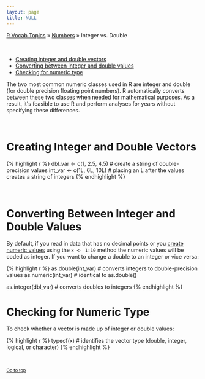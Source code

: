 ```yaml
---
layout: page
title: NULL
---
```


[R Vocab Topics](index) &#187; [Numbers](numbers) &#187; Integer vs. Double

<br>

* <a href="#creating">Creating integer and double vectors</a> 
* <a href="#converting">Converting between integer and double values</a>
* <a href="#checking">Checking for numeric type</a>


The two most common numeric classes used in R are integer and double (for double precision floating point numbers).  R automatically converts between these two classes when needed for mathematical purposes.  As a result, it's feasible to use R and perform analyses for years without specifying these differences.

<br>

<a name="creating"></a>

# Creating Integer and Double Vectors

{% highlight r %}
dbl_var <- c(1, 2.5, 4.5)    # create a string of double-precision values
int_var <- c(1L, 6L, 10L)    # placing an L after the values creates a string of integers
{% endhighlight %}

<br>

<a name="converting"></a>

# Converting Between Integer and Double Values
By default, if you read in data that has no decimal points or you [create numeric values](generating_sequence_numbers) using the `x <- 1:10` method the numeric values will be coded as integer.  If you want to change a double to an integer or vice versa: 


{% highlight r %}
as.double(int_var)     # converts integers to double-precision values
as.numeric(int_var)    # identical to as.double()

as.integer(dbl_var)    # converts doubles to integers
{% endhighlight %}
<br>

<a name="checking"></a>

# Checking for Numeric Type
To check whether a vector is made up of integer or double values:


{% highlight r %}
typeof(x)     # identifies the vector type (double, integer, logical, or character)
{% endhighlight %}

<br>

<small><a href="#">Go to top</a></small>
